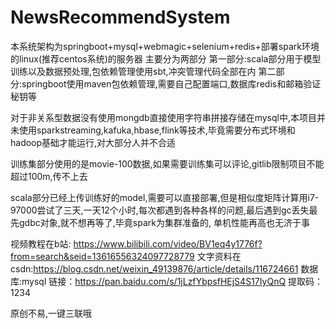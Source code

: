 # NewsRecommendSystem
本系统架构为springboot+mysql+webmagic+selenium+redis+部署spark环境的linux(推荐centos系统)的服务器
主要分为两部分
第一部分:scala部分用于模型训练以及数据预处理,包依赖管理使用sbt,冲突管理代码全部在内
第二部分:springboot使用maven包依赖管理,需要自己配置端口,数据库redis和邮箱验证秘钥等

对于非关系型数据没有使用mongdb直接使用字符串拼接存储在mysql中,本项目并未使用sparkstreaming,kafuka,hbase,flink等技术,毕竟需要分布式环境和hadoop基础才能运行,对大部分人并不合适

训练集部分使用的是movie-100数据,如果需要训练集可以评论,gitlib限制项目不能超过100m,传不上去

scala部分已经上传训练好的model,需要可以直接部署,但是相似度矩阵计算用i7-97000尝试了三天,一天12个小时,每次都遇到各种各样的问题,最后遇到gc丢失最先gdbc对象,就不想再等了,毕竟spark为集群准备的,
单机性能再高也无济于事

视频教程在b站: https://www.bilibili.com/video/BV1eq4y1776f?from=search&seid=13616556324097728779
文字资料在csdn:https://blog.csdn.net/weixin_49139876/article/details/116724661
数据库:mysql
链接：https://pan.baidu.com/s/1jLzfYbpsfHEjS4S17IyQnQ 
提取码：1234 

原创不易,一键三联哦
